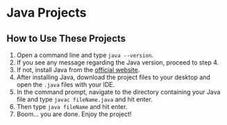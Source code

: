 # Java Projects

## How to Use These Projects

1. Open a command line and type `java --version`.
2. If you see any message regarding the Java version, proceed to step 4.
3. If not, install Java from the [official website](https://www.java.com/download/ie_manual.jsp).
4. After installing Java, download the project files to your desktop and open the `.java` files with your IDE.
5. In the command prompt, navigate to the directory containing your Java file and type `javac fileName.java` and hit enter.
6. Then type `java fileName` and hit enter.
7. Boom... you are done. Enjoy the project!
